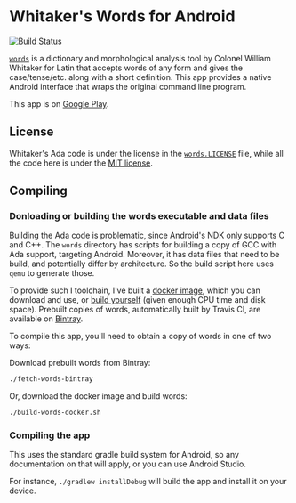 Whitaker's Words for Android
============================

[![Build Status](https://travis-ci.org/ids1024/whitakers-words-android.svg?branch=master)](https://travis-ci.org/ids1024/whitakers-words-android)

[`words`](http://archives.nd.edu/whitaker/words.htm) is a dictionary and morphological analysis tool by Colonel William Whitaker for Latin that accepts words of any form and gives the case/tense/etc. along with a short definition. This app provides a native Android interface that wraps the original command line program.

This app is on [Google Play](https://play.google.com/store/apps/details?id=com.ids1024.whitakerswords).

License
-------

Whitaker's Ada code is under the license in the [`words.LICENSE`](words.LICENSE) file, while all the code here is under the [MIT license](LICENSE).

Compiling
---------

### Donloading or building the words executable and data files

Building the Ada code is problematic, since Android's NDK only supports C and C++. The `words` directory has scripts for building a copy of GCC with Ada support, targeting Android. Moreover, it has data files that need to be build, and potentially differ by architecture. So the build script here uses `qemu` to generate those.

To provide such I toolchain, I've built a [docker image](https://hub.docker.com/r/ids1024/ada-android/), which you can download and use, or [build yourself](https://github.com/ids1024/ada-android-docker) (given enough CPU time and disk space). Prebuilt copies of words, automatically built by Travis CI, are available on [Bintray](https://bintray.com/ids1024/whitakers-words-android/master).

To compile this app, you'll need to obtain a copy of words in one of two ways:

Download prebuilt words from Bintray:

```bash
./fetch-words-bintray
```

Or, download the docker image and build words:

```bash
./build-words-docker.sh
```

### Compiling the app

This uses the standard gradle build system for Android, so any documentation on that will apply, or you can use Android Studio.

For instance, `./gradlew installDebug` will build the app and install it on your device.
